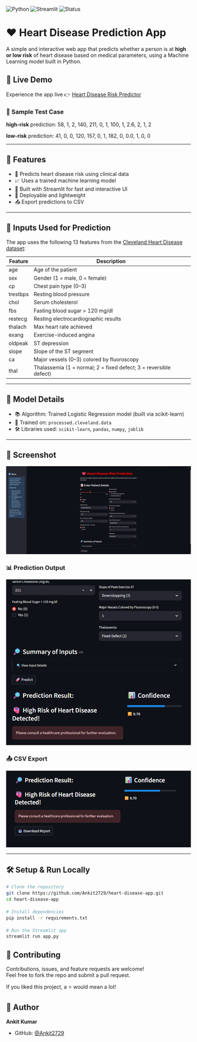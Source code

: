 ![Python](https://img.shields.io/badge/Python-3.10-blue.svg)
![Streamlit](https://img.shields.io/badge/Built%20with-Streamlit-ff69b4.svg)
![Status](https://img.shields.io/badge/Status-Deployed-brightgreen)


# ❤️ Heart Disease Prediction App

A simple and interactive web app that predicts whether a person is at **high or low risk** of heart disease based on medical parameters, using a Machine Learning model built in Python.
## 🚀 Live Demo

Experience the app live 👉 [Heart Disease Risk Predictor](https://heart-disease-app-9tjbz6xoedfgzqbrjaekgs.streamlit.app/)

### 🧪 Sample Test Case

**high-risk** prediction:
58, 1, 2, 140, 211, 0, 1, 100, 1, 2.6, 2, 1, 2

**low-risk** prediction:
41, 0, 0, 120, 157, 0, 1, 182, 0, 0.0, 1, 0, 0

---

## 🚀 Features

- 🔢 Predicts heart disease risk using clinical data
- 📈 Uses a trained machine learning model
- 🧠 Built with Streamlit for fast and interactive UI
- 💾 Deployable and lightweight
- 📤 Export predictions to CSV

---

## 🧪 Inputs Used for Prediction

The app uses the following 13 features from the [Cleveland Heart Disease dataset](https://archive.ics.uci.edu/ml/datasets/heart+Disease):

| Feature | Description |
|--------|-------------|
| age | Age of the patient |
| sex | Gender (1 = male, 0 = female) |
| cp | Chest pain type (0–3) |
| trestbps | Resting blood pressure |
| chol | Serum cholesterol |
| fbs | Fasting blood sugar > 120 mg/dl |
| restecg | Resting electrocardiographic results |
| thalach | Max heart rate achieved |
| exang | Exercise-induced angina |
| oldpeak | ST depression |
| slope | Slope of the ST segment |
| ca | Major vessels (0–3) colored by fluoroscopy |
| thal | Thalassemia (1 = normal; 2 = fixed defect; 3 = reversible defect) |

---

## 🤖 Model Details

- 📚 Algorithm: Trained Logistic Regression model (built via scikit-learn)
- 🧠 Trained on: `processed.cleveland.data`
- 🛠 Libraries used: `scikit-learn`, `pandas`, `numpy`, `joblib`

---

## 📸 Screenshot

![App Screenshot](s_lit.png) 

### 📊 Prediction Output

![Prediction Result](s_lit2.png)

### 📤 CSV Export
![Export Button](s_lit4.png)

---

## 🛠 Setup & Run Locally

```bash
# Clone the repository
git clone https://github.com/Ankit2729/heart-disease-app.git
cd heart-disease-app

# Install dependencies
pip install -r requirements.txt

# Run the Streamlit app
streamlit run app.py

```
## 🤝 Contributing

Contributions, issues, and feature requests are welcome!  
Feel free to fork the repo and submit a pull request.

If you liked this project, a ⭐️ would mean a lot!


## 👤 Author

**Ankit Kumar**

- GitHub: [@Ankit2729](https://github.com/Ankit2729)


